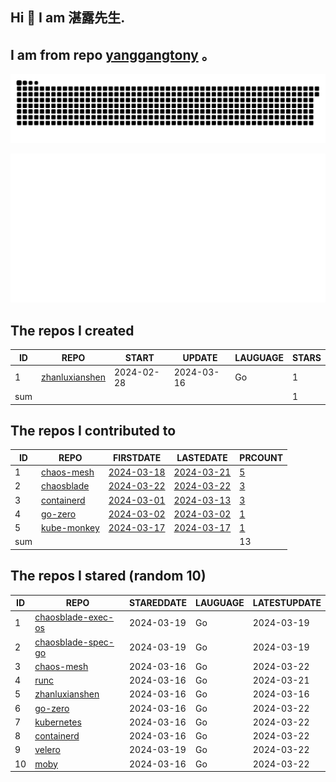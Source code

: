 ## Hi 👋 I am 湛露先生.

## I am from repo [yanggangtony](https://github.com/yanggangtony) 。

![github contribution grid snake animation](https://github.com/zhanluxianshen/zhanluxianshen/blob/output/github-contribution-grid-snake.svg)

![Metrics](https://github.com/zhanluxianshen/zhanluxianshen/blob/master/github-metrics.svg)

<!--START_SECTION:my_github-->
## The repos I created
| ID  |                                REPO                                |   START    |   UPDATE   | LAUGUAGE | STARS |
|-----|--------------------------------------------------------------------|------------|------------|----------|-------|
|   1 | [zhanluxianshen](https://github.com/zhanluxianshen/zhanluxianshen) | 2024-02-28 | 2024-03-16 | Go       |     1 |
| sum |                                                                    |            |            |          |     1 |

## The repos I contributed to
| ID  |                           REPO                            |                              FIRSTDATE                              |                              LASTEDATE                              |                                         PRCOUNT                                          |
|-----|-----------------------------------------------------------|---------------------------------------------------------------------|---------------------------------------------------------------------|------------------------------------------------------------------------------------------|
|   1 | [chaos-mesh](https://github.com/chaos-mesh/chaos-mesh)    | [2024-03-18](https://github.com/chaos-mesh/chaos-mesh/pull/4373)    | [2024-03-21](https://github.com/chaos-mesh/chaos-mesh/pull/4380)    | [5](https://github.com/chaos-mesh/chaos-mesh/pulls?q=is%3Apr+author%3Azhanluxianshen)    |
|   2 | [chaosblade](https://github.com/chaosblade-io/chaosblade) | [2024-03-22](https://github.com/chaosblade-io/chaosblade/pull/1019) | [2024-03-22](https://github.com/chaosblade-io/chaosblade/pull/1019) | [3](https://github.com/chaosblade-io/chaosblade/pulls?q=is%3Apr+author%3Azhanluxianshen) |
|   3 | [containerd](https://github.com/containerd/containerd)    | [2024-03-01](https://github.com/containerd/containerd/pull/9906)    | [2024-03-13](https://github.com/containerd/containerd/pull/9961)    | [3](https://github.com/containerd/containerd/pulls?q=is%3Apr+author%3Azhanluxianshen)    |
|   4 | [go-zero](https://github.com/zeromicro/go-zero)           | [2024-03-02](https://github.com/zeromicro/go-zero/pull/3955)        | [2024-03-02](https://github.com/zeromicro/go-zero/pull/3955)        | [1](https://github.com/zeromicro/go-zero/pulls?q=is%3Apr+author%3Azhanluxianshen)        |
|   5 | [kube-monkey](https://github.com/asobti/kube-monkey)      | [2024-03-17](https://github.com/asobti/kube-monkey/pull/262)        | [2024-03-17](https://github.com/asobti/kube-monkey/pull/262)        | [1](https://github.com/asobti/kube-monkey/pulls?q=is%3Apr+author%3Azhanluxianshen)       |
| sum |                                                           |                                                                     |                                                                     |                                                                                       13 |

## The repos I stared (random 10)
| ID |                                   REPO                                    | STAREDDATE | LAUGUAGE | LATESTUPDATE |
|----|---------------------------------------------------------------------------|------------|----------|--------------|
|  1 | [chaosblade-exec-os](https://github.com/chaosblade-io/chaosblade-exec-os) | 2024-03-19 | Go       | 2024-03-19   |
|  2 | [chaosblade-spec-go](https://github.com/chaosblade-io/chaosblade-spec-go) | 2024-03-19 | Go       | 2024-03-19   |
|  3 | [chaos-mesh](https://github.com/chaos-mesh/chaos-mesh)                    | 2024-03-16 | Go       | 2024-03-22   |
|  4 | [runc](https://github.com/opencontainers/runc)                            | 2024-03-16 | Go       | 2024-03-21   |
|  5 | [zhanluxianshen](https://github.com/zhanluxianshen/zhanluxianshen)        | 2024-03-16 | Go       | 2024-03-16   |
|  6 | [go-zero](https://github.com/zeromicro/go-zero)                           | 2024-03-16 | Go       | 2024-03-22   |
|  7 | [kubernetes](https://github.com/kubernetes/kubernetes)                    | 2024-03-16 | Go       | 2024-03-22   |
|  8 | [containerd](https://github.com/containerd/containerd)                    | 2024-03-16 | Go       | 2024-03-22   |
|  9 | [velero](https://github.com/vmware-tanzu/velero)                          | 2024-03-19 | Go       | 2024-03-22   |
| 10 | [moby](https://github.com/moby/moby)                                      | 2024-03-16 | Go       | 2024-03-22   |

<!--END_SECTION:my_github-->


